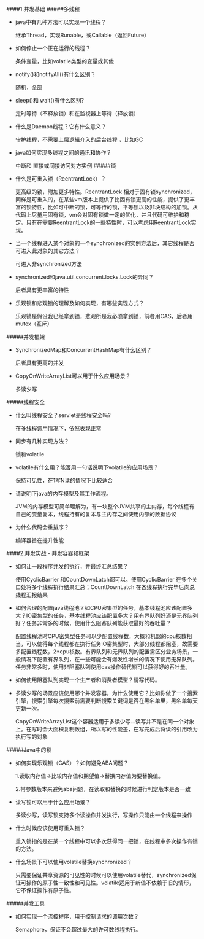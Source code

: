 ####1.并发基础
#####多线程
- java中有几种方法可以实现一个线程？
    
    继承Thread，实现Runable，或Callable（返回Future）
- 如何停止一个正在运行的线程？

    条件变量，比如volatile类型的变量或其他
- notify()和notifyAll()有什么区别？
  
    随机，全部
- sleep()和 wait()有什么区别?
    
    定时等待（不释放锁）和在监视器上等待（释放锁）

- 什么是Daemon线程？它有什么意义？
  
    守护线程，不需要上层逻辑介入的后台线程 ，比如GC
- java如何实现多线程之间的通讯和协作？
   
    中断和 直接或间接访问对方实例
#####锁
- 什么是可重入锁（ReentrantLock）？

    更高级的锁，附加更多特性。ReentrantLock 相对于固有锁synchronized，同样是可重入的，在某些vm版本上提供了比固有锁更高的性能，提供了更丰富的锁特性，比如可中断的锁，可等待的锁，平等锁以及非块结构的加锁。从代码上尽量用固有锁，vm会对固有锁做一定的优化，并且代码可维护和稳定。只有在需要ReentrantLock的一些特性时，可以考虑用ReentrantLock实现。
- 当一个线程进入某个对象的一个synchronized的实例方法后，其它线程是否可进入此对象的其它方法？
    
    可进入非synchronized方法
- synchronized和java.util.concurrent.locks.Lock的异同？
   
    后者具有更丰富的特性
- 乐观锁和悲观锁的理解及如何实现，有哪些实现方式？

    乐观锁是假设我已经拿到锁，悲观所是我必须拿到锁，前者用CAS，后者用mutex（互斥）

#####并发框架
- SynchronizedMap和ConcurrentHashMap有什么区别？
   
    后者具有更高的并发
- CopyOnWriteArrayList可以用于什么应用场景？

    多读少写

#####线程安全
- 什么叫线程安全？servlet是线程安全吗?

    在多线程调用情况下，依然表现正常
- 同步有几种实现方法？

	锁和volatile
- volatile有什么用？能否用一句话说明下volatile的应用场景？

	保持可见性，在1写N读的情况下比较适合
- 请说明下java的内存模型及其工作流程。

	JVM的内存模型可简单理解为，有一块整个JVM共享的主内存，每个线程有自己的变量复本，线程持有的复本与主内存之间使用内部的数据协议
- 为什么代码会重排序？

	编译器旨在提升性能

####2.并发实战 - 并发容器和框架
- 如何让一段程序并发的执行，并最终汇总结果？

	使用CyclicBarrier 和CountDownLatch都可以。使用CyclicBarrier 在多个关口处将多个线程执行结果汇总；CountDownLatch 在各线程执行完毕后向总线程汇报结果
- 如何合理的配置java线程池？如CPU密集型的任务，基本线程池应该配置多大？IO密集型的任务，基本线程池应该配置多大？用有界队列好还是无界队列好？任务非常多的时候，使用什么阻塞队列能获取最好的吞吐量？

	 配置线程池时CPU密集型任务可以少配置线程数，大概和机器的cpu核数相当，可以使得每个线程都在执行任务IO密集型时，大部分线程都阻塞，故需要多配置线程数，2*cpu核数。有界队列和无界队列的配置需区分业务场景，一般情况下配置有界队列，在一些可能会有爆发性增长的情况下使用无界队列。任务非常多时，使用非阻塞队列使用cas操作替代锁可以获得好的吞吐量。
- 如何使用阻塞队列实现一个生产者和消费者模型？请写代码。


- 多读少写的场景应该使用哪个并发容器，为什么使用它？比如你做了一个搜索引擎，搜索引擎每次搜索前需要判断搜索关键词是否在黑名单里，黑名单每天更新一次。

	CopyOnWriteArrayList这个容器适用于多读少写…读写并不是在同一个对象上。在写时会大面积复制数组，所以写的性能差，在写完成后将读的引用改为执行写的对象

#####Java中的锁
- 如何实现乐观锁（CAS）？如何避免ABA问题？
    
     1.读取内存值->比较内存值和期望值->替换内存值为要替换值。

     2.带参数版本来避免aba问题，在读取和替换的时候进行判定版本是否一致
- 读写锁可以用于什么应用场景？

	多读少写，读写锁支持多个读操作并发执行，写操作只能由一个线程来操作
- 什么时候应该使用可重入锁？

	重入锁指的是在某一个线程中可以多次获得同一把锁，在线程中多次操作有锁的方法。
- 什么场景下可以使用volatile替换synchronized？

	只需要保证共享资源的可见性的时候可以使用volatile替代，synchronized保证可操作的原子性一致性和可见性。volatile适用于新值不依赖于旧的情形，它不保证操作有原子性。

#####并发工具
- 如何实现一个流控程序，用于控制请求的调用次数？

    Semaphore，保证不会超过最大的许可数线程执行。
